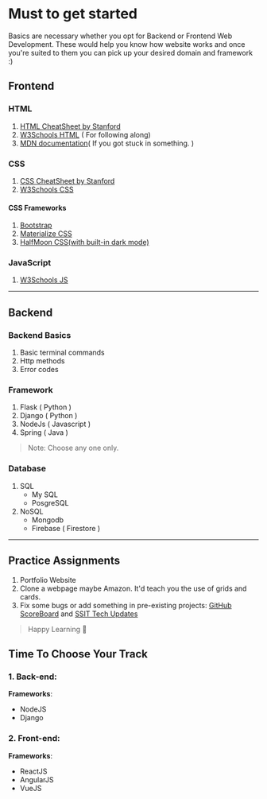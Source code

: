 # Must to get started

Basics are necessary whether you opt for Backend or Frontend Web Development. These would help you know how website works and once you're suited to them you can pick up your desired domain and framework :)


## Frontend

### HTML

1. [HTML CheatSheet by Stanford](https://web.stanford.edu/group/csp/cs21/htmlcheatsheet.pdf)
2. [W3Schools HTML](https://www.w3schools.com/html/) ( For following along)
3. [MDN documentation](https://developer.mozilla.org/en-US/docs/Web/HTML)( If you got stuck in something. )

### CSS

1. [CSS CheatSheet by Stanford](https://web.stanford.edu/group/csp/cs21/csscheatsheet.pdf)
2. [W3Schools CSS](https://www.w3schools.com/css/default.asp)


#### CSS Frameworks

1. [Bootstrap](https://getbootstrap.com/docs/5.0/getting-started/introduction/)
2. [Materialize CSS](https://materializecss.com/)
3. [HalfMoon CSS(with built-in dark mode)](https://www.gethalfmoon.com/)

### JavaScript

1. [W3Schools JS](https://www.w3schools.com/js/default.asp)

---
## Backend

### Backend Basics
1. Basic terminal commands
2. Http methods
3. Error codes

### Framework
1. Flask ( Python )
2. Django ( Python )
3. NodeJs ( Javascript )
4. Spring ( Java )
> Note: Choose any one only.

### Database
1. SQL
    - My SQL
    - PosgreSQL
2. NoSQL
    - Mongodb
    - Firebase ( Firestore )



---

## Practice Assignments

1. Portfolio Website
2. Clone a webpage maybe Amazon. It'd teach you the use of grids and cards.
3. Fix some bugs or add something in pre-existing projects: [GitHub ScoreBoard](https://github.com/ieeessitvit/GitHub-Scoreboard) and [SSIT Tech Updates](https://github.com/ieeessitvit/Tech-Updates)

> Happy Learning 🎉

## Time To Choose Your Track

### 1. Back-end: 

**Frameworks**:

* NodeJS
* Django

### 2. Front-end:

**Frameworks**:

* ReactJS
* AngularJS
* VueJS
